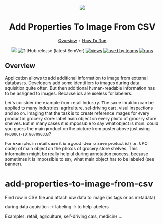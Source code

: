<div align="center" markdown>
<img src="https://i.imgur.com/Wshzsv0.png"/>

# Add Properties To Image From CSV

<p align="center">
  <a href="#Overview">Overview</a> •
  <a href="#How-To-Run">How To Run</a>
</p>

[![](https://img.shields.io/badge/slack-chat-green.svg?logo=slack)](https://supervise.ly/slack)
![GitHub release (latest SemVer)](https://img.shields.io/github/v/release/supervisely-ecosystem/add-properties-to-image-from-csv)
[![views](https://app.supervise.ly/public/api/v3/ecosystem.counters?repo=supervisely-ecosystem/add-properties-to-image-from-csv&counter=views&label=views)](https://supervise.ly)
[![used by teams](https://app.supervise.ly/public/api/v3/ecosystem.counters?repo=supervisely-ecosystem/add-properties-to-image-from-csv&counter=downloads&label=used%20by%20teams)](https://supervise.ly)
[![runs](https://app.supervise.ly/public/api/v3/ecosystem.counters?repo=supervisely-ecosystem/add-properties-to-image-from-csv&counter=runs&label=runs&123)](https://supervise.ly)

</div>

## Overview

Application allows to add additional information to image from external databases. Developers add some identifiers to images during data aquisition quite often. But then additional human-readable information has to be assigned to images. Because ids are useless for labelers. 

Let's consider the example from retail industry. The same intuition can be applied to many industries: agriculture, sel-driving cars, visul inspections and so on. Imaging that the task is to create reference images for every product in grocery store: label main object on every photo of grocery store shelves. But in many cases it is impossible to say what object is main: could you guess the main product on the picture from poster above just using `PRODUCT-ID:807090338`?


For example: in retail case it is a good idea to save product id (i.e. UPC code) of main object on the photos of grocery store shelves. This information might be really helpful during annotation process, because sometimes it is impossible to say, what main object has to be labeled (see banner). 

# add-properties-to-image-from-csv
Find row in CSV file and attach row data to image (as tags or as metadata)



during data aquisition -> labeling -> to help labelers

Examples: retail, agriculture, self-driving cars, medicine ...
